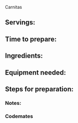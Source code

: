 Carnitas

## Servings: 

## Time to prepare: 

## Ingredients:


## Equipment needed:


## Steps for preparation:



### Notes:



### Codemates #
